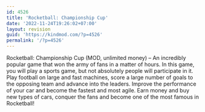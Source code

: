 ```yaml
---
id: 4526
title: 'Rocketball: Championship Cup'
date: '2022-11-24T19:26:02+07:00'
layout: revision
guid: 'https://kindmod.com/?p=4526'
permalink: '/?p=4526'
---
```


Rocketball: Championship Cup (MOD, unlimited money) – An incredibly popular game that won the army of fans in a matter of hours. In this game, you will play a sports game, but not absolutely people will participate in it. Play football on large and fast machines, score a large number of goals to the opposing team and advance into the leaders. Improve the performance of your car and become the fastest and most agile. Earn money and buy new types of cars, conquer the fans and become one of the most famous in Rocketball!
